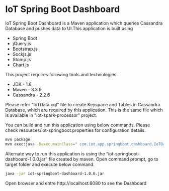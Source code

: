 # IoT Spring Boot Dashboard
IoT Spring Boot Dashboard is a Maven application which queries Cassandra Database and pushes data to UI.This application is built using 

- Spring Boot
- jQuery.js
- Bootstrap.js
- Sockjs.js
- Stomp.js
- Chart.js

This project requires following tools and technologies.

- JDK - 1.8
- Maven - 3.3.9
- Cassandra - 2.2.6

Please refer "IoTData.cql" file to create Keyspace and Tables in Cassandra Database, which are required by this application. This is the same file which is available in "iot-spark-processor" project.

You can build and run this application using below commands. Please check resources/iot-springboot.properties for configuration details.

```sh
mvn package
mvn exec:java -Dexec.mainClass=" com.iot.app.springboot.dashboard.IoTDataDashboard"
```

Alternate way to run this application is using the “iot-springboot-dashboard-1.0.0.jar” file created by maven. Open command prompt, go to target folder and execute below command.

```sh
java -jar iot-springboot-dashboard-1.0.0.jar
```
Open browser and entre http://localhost:8080 to see the Dashboard
